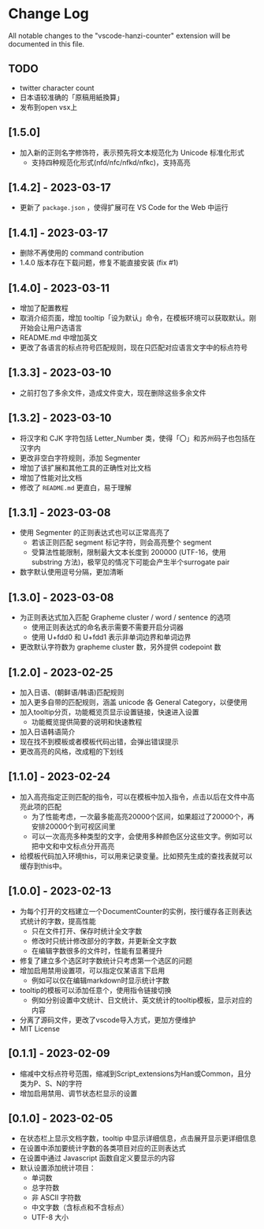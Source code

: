 # Change Log

All notable changes to the "vscode-hanzi-counter" extension will be documented in this file.

## TODO

- twitter character count
- 日本语较准确的「原稿用紙換算」
- 发布到open vsx上

## [1.5.0]

- 加入新的正则名字修饰符，表示预先将文本规范化为 Unicode 标准化形式
  - 支持四种规范化形式(nfd/nfc/nfkd/nfkc)，支持高亮

## [1.4.2] - 2023-03-17

- 更新了 `package.json` ，使得扩展可在 VS Code for the Web 中运行

## [1.4.1] - 2023-03-17

- 删除不再使用的 command contribution
- 1.4.0 版本存在下载问题，修复不能直接安装 (fix #1)

## [1.4.0] - 2023-03-11

- 增加了配置教程
- 取消介绍页面，增加 tooltip「设为默认」命令，在模板环境可以获取默认。刚开始会让用户选语言
- README.md 中增加英文
- 更改了各语言的标点符号匹配规则，现在只匹配对应语言文字中的标点符号

## [1.3.3] - 2023-03-10

- 之前打包了多余文件，造成文件变大，现在删除这些多余文件

## [1.3.2] - 2023-03-10

- 将汉字和 CJK 字符包括 Letter_Number 类，使得「〇」和苏州码子也包括在汉字内
- 更改非空白字符规则，添加 Segmenter
- 增加了该扩展和其他工具的正确性对比文档
- 增加了性能对比文档
- 修改了 `README.md` 更直白，易于理解

## [1.3.1] - 2023-03-08

- 使用 Segmenter 的正则表达式也可以正常高亮了
  - 若该正则匹配 segment 标记字符，则会高亮整个 segment
  - 受算法性能限制，限制最大文本长度到 200000 (UTF-16，使用 substring 方法)，极罕见的情况下可能会产生半个surrogate pair
- 数字默认使用逗号分隔，更加清晰

## [1.3.0] - 2023-03-08

- 为正则表达式加入匹配 Grapheme cluster / word / sentence 的选项
  - 使用正则表达式的命名表示需要不需要开启分词器
  - 使用 U+fdd0 和 U+fdd1 表示非单词边界和单词边界
- 更改默认字符数为 grapheme cluster 数，另外提供 codepoint 数

## [1.2.0] - 2023-02-25

- 加入日语、(朝鲜语/韩语)匹配规则
- 加入更多自带的匹配规则，涵盖 unicode 各 General Category，以便使用
- 加入tooltip分页，功能概览页显示设置链接，快速进入设置
  - 功能概览提供简要的说明和快速教程
- 加入日语韩语简介
- 现在找不到模板或者模板代码出错，会弹出错误提示
- 更改高亮的风格，改成粗的下划线

## [1.1.0] - 2023-02-24

- 加入高亮指定正则匹配的指令，可以在模板中加入指令，点击以后在文件中高亮此项的匹配
  - 为了性能考虑，一次最多能高亮20000个区间，如果超过了20000个，再安排20000个到可视区间里
  - 可以一次高亮多种类型的文字，会使用多种颜色区分这些文字。例如可以把中文和中文标点分开高亮
- 给模板代码加入环境this，可以用来记录变量。比如预先生成的查找表就可以缓存到this中。

## [1.0.0] - 2023-02-13

- 为每个打开的文档建立一个DocumentCounter的实例，按行缓存各正则表达式统计的字数，提高性能
  - 只在文件打开、保存时统计全文字数
  - 修改时只统计修改部分的字数，并更新全文字数
  - 在编辑字数很多的文件时，性能有显著提升
- 修复了建立多个选区时字数统计只考虑第一个选区的问题
- 增加启用禁用设置项，可以指定仅某语言下启用
  - 例如可以仅在编辑markdown时显示统计字数
- tooltip的模板可以添加任意个，使用指令链接切换
  - 例如分别设置中文统计、日文统计、英文统计的tooltip模板，显示对应的内容
- 分离了源码文件，更改了vscode导入方式，更加方便维护
- MIT License

## [0.1.1] - 2023-02-09

- 缩减中文标点符号范围，缩减到Script_extensions为Han或Common，且分类为P、S、N的字符
- 增加启用禁用、调节状态栏显示的设置

## [0.1.0] - 2023-02-05

- 在状态栏上显示文档字数，tooltip 中显示详细信息，点击展开显示更详细信息
- 在设置中添加要统计字数的各类项目对应的正则表达式
- 在设置中通过 Javascript 函数自定义要显示的内容
- 默认设置添加统计项目：
  - 单词数
  - 总字符数
  - 非 ASCII 字符数
  - 中文字数（含标点和不含标点）
  - UTF-8 大小
